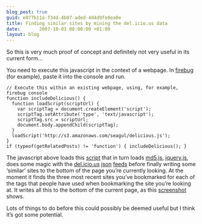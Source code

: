 ```yaml
---
blog_post: true
guid: e077b11a-f34d-4b07-aded-4d4d9fe8ea0e
title: Finding similar sites by mining the del.icio.us data
date:       2007-10-03 08:00:00 +01:00
layout: blog
---
```


So this is very much proof of concept and definitely not very useful in
its current form…

You need to execute this javascript in the context of a webpage. In
[firebug](http://getfirebug.com/) (for example), paste it into the
console and run.

``` code
// Execute this within an existing webpage, using, for example, firebug console
function includeDelicious() {
  function loadScript(scriptUrl) {
    var scriptTag = document.createElement('script');
    scriptTag.setAttribute('type', 'text/javascript');
    scriptTag.src = scriptUrl;
    document.body.appendChild(scriptTag);
  }
  loadScript('http://s3.amazonaws.com/seagul/delicious.js');
}
if (typeof(getRelatedPosts) != 'function') { includeDelicious(); }
```

The javascript above loads this
[script](http://s3.amazonaws.com/seagul/delicious.js) that in turn loads
[md5.js](http://s3.amazonaws.com/seagul/md5.js),
[jquery.js](http://s3.amazonaws.com/seagul/jquery.js), does some magic
with the [del.icio.us](http://del.icio.us) [json](http://www.json.org)
[feeds](http://del.icio.us/help/json/) before finally writing some
‘similar’ sites to the bottom of the page you’re currently looking. At
the moment it finds the three most recent sites you’ve bookmarked for
each of the tags that people have used when bookmarking the site you’re
looking at. It writes all this to the bottom of the current page, as
this [screenshot](http://flickr.com/photos/chrisjroos/1474875125/)
shows.

Lots of things to do before this could possibly be deemed useful but I
think it’s got some potential.
